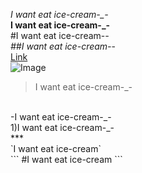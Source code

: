 *I want eat ice-cream-_-*
<br>
**I want eat ice-cream-_-**
<br>
#I want eat ice-cream-_-
<br>
##I want eat ice-cream-_-
<br>
[Link](https://www.cbc.ca/radio/asithappens/as-it-happens-the-tuesday-edition-1.6409088/this-antarctic-post-office-is-hiring-and-counting-penguins-is-part-of-the-job-1.6409089)
<br>
![Image](https://www.google.com/url?sa=i&url=https%3A%2F%2Fkids.nationalgeographic.com%2Fanimals%2Fbirds%2Ffacts%2Femperor-penguin&psig=AOvVaw0c0HDRAe5QIwXnVnUv6DJi&ust=1649547217170000&source=images&cd=vfe&ved=0CAoQjRxqFwoTCLDpprLQhfcCFQAAAAAdAAAAABAD)
<br>
>I want eat ice-cream-_-
<br>
-I want eat ice-cream-_-
<br>
1)I want eat ice-cream-_-
<br>
***
<br>
`I want eat ice-cream`
<br>
```
#I want eat ice-cream
```
